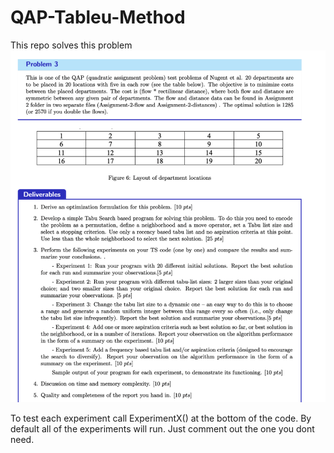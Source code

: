 # QAP-Tableu-Method
This repo solves this problem
![name-of-you-image](https://github.com/n27jain/QAP-Tableu-Method/blob/main/Screen%20Shot%202021-07-02%20at%203.39.02%20PM.png)


To test each experiment call ExperimentX()  at the bottom of the code. By default all of the experiments will run. Just comment out the one you dont need.

